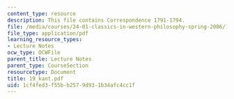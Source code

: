 ```yaml
---
content_type: resource
description: This file contains Correspondence 1791-1794.
file: /media/courses/24-01-classics-in-western-philosophy-spring-2006/1cf4fed3f55bb2579d931b34afc4cc1f_19_kant.pdf
file_type: application/pdf
learning_resource_types:
- Lecture Notes
ocw_type: OCWFile
parent_title: Lecture Notes
parent_type: CourseSection
resourcetype: Document
title: 19_kant.pdf
uid: 1cf4fed3-f55b-b257-9d93-1b34afc4cc1f
---
```

